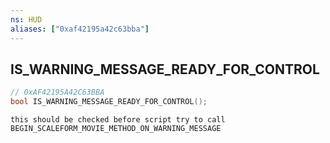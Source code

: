 ```yaml
---
ns: HUD
aliases: ["0xaf42195a42c63bba"]
---
```

## IS_WARNING_MESSAGE_READY_FOR_CONTROL

```c
// 0xAF42195A42C63BBA
bool IS_WARNING_MESSAGE_READY_FOR_CONTROL();
```

```
this should be checked before script try to call BEGIN_SCALEFORM_MOVIE_METHOD_ON_WARNING_MESSAGE
```
